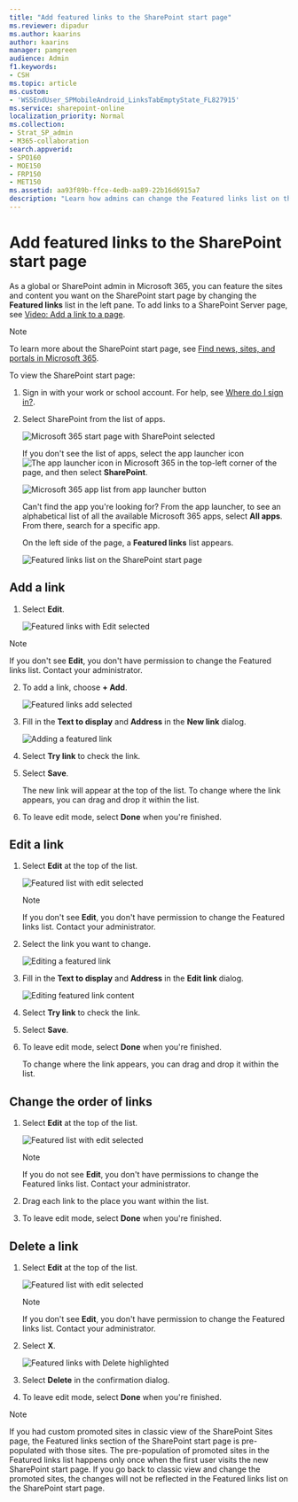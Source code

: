 ```yaml
---
title: "Add featured links to the SharePoint start page"
ms.reviewer: dipadur
ms.author: kaarins
author: kaarins
manager: pamgreen
audience: Admin
f1.keywords:
- CSH
ms.topic: article
ms.custom:
- 'WSSEndUser_SPMobileAndroid_LinksTabEmptyState_FL827915'
ms.service: sharepoint-online
localization_priority: Normal
ms.collection:  
- Strat_SP_admin
- M365-collaboration
search.appverid:
- SPO160
- MOE150
- FRP150
- MET150
ms.assetid: aa93f89b-ffce-4edb-aa89-22b16d6915a7
description: "Learn how admins can change the Featured links list on the SharePoint start page."
---
```


# Add featured links to the SharePoint start page

 As a global or SharePoint admin in Microsoft 365, you can feature the sites and content you want on the SharePoint start page by changing the **Featured links** list in the left pane. To add links to a SharePoint Server page, see [Video: Add a link to a page](https://support.office.com/article/F9B329F9-67BB-4258-A686-9CD98415E7CA).
  
> [!NOTE]
> To learn more about the SharePoint start page, see [Find news, sites, and portals in Microsoft 365](https://support.office.com/article/6b85097a-87e0-4611-a29a-dfd49b1a1220). 
  
To view the SharePoint start page:
  
1. Sign in with your work or school account. For help, see [Where do I sign in?](https://support.office.com/article/17e859dc-88be-45a0-97be-a8837efb2c24.aspx#BKMK_WhereSignIn).
    
2. Select SharePoint from the list of apps. 
    
    ![Microsoft 365 start page with SharePoint selected](media/4ff2c093-2b26-4d28-a65b-4d02e66818df.png)
  
    If you don't see the list of apps, select the app launcher icon ![The app launcher icon in Microsoft 365](media/e5aee650-c566-4100-aaad-4cc2355d909f.png) in the top-left corner of the page, and then select **SharePoint**.
    
    ![Microsoft 365 app list from app launcher button](media/c0e1bfcd-a6e0-416d-a3c1-687ec8d7e82b.png)
  
   Can't find the app you're looking for? From the app launcher, to see an alphabetical list of all the available Microsoft 365 apps, select **All apps**. From there, search for a specific app. 
  
   On the left side of the page, a **Featured links** list appears. 
  
   ![Featured links list on the SharePoint start page](media/1bfded4a-2e65-47f5-95c2-ad3cf7e890fe.png)
  
## Add a link

1. Select **Edit**.

    ![Featured links with Edit selected](media/65008327-fb4d-4229-93a5-9b69e8d77660.png)
  
  > [!NOTE]
  > If you don't see **Edit**, you don't have permission to change the Featured links list. Contact your administrator. 
  
2. To add a link, choose **+ Add**.
    
    ![Featured links add selected](media/94b70b39-61a1-4a5b-9195-6c97832bb49e.png)
  
3. Fill in the **Text to display** and **Address** in the **New link** dialog. 
    
    ![Adding a featured link](media/271749eb-7236-4349-b721-cad1d790ea7a.png)
  
4. Select **Try link** to check the link. 
    
5. Select **Save**.
    
    The new link will appear at the top of the list. To change where the link appears, you can drag and drop it within the list.
    
6. To leave edit mode, select **Done** when you're finished. 
    
## Edit a link

1. Select **Edit** at the top of the list. 
    
    ![Featured list with edit selected](media/966fd31e-c5f5-4d5f-beac-742b10dcdc41.png)
  
    > [!NOTE]
    > If you don't see **Edit**, you don't have permission to change the Featured links list. Contact your administrator. 
  
2. Select the link you want to change.
    
    ![Editing a featured link](media/c319922b-6d0c-45a2-8493-7fb4276256fb.png)
  
3. Fill in the **Text to display** and **Address** in the **Edit link** dialog. 
    
    ![Editing featured link content](media/28ccfb5d-3992-4546-b36b-d6223f80f611.png)
  
4. Select **Try link** to check the link. 
    
5. Select **Save**.
    
6. To leave edit mode, select **Done** when you're finished. 
    
    To change where the link appears, you can drag and drop it within the list.
    
## Change the order of links

1. Select **Edit** at the top of the list. 
    
    ![Featured list with edit selected](media/966fd31e-c5f5-4d5f-beac-742b10dcdc41.png)
  
    > [!NOTE]
    > If you do not see **Edit**, you don't have permissions to change the Featured links list. Contact your administrator. 
  
2. Drag each link to the place you want within the list.
    
3. To leave edit mode, select **Done** when you're finished. 
    
## Delete a link

1. Select **Edit** at the top of the list. 
    
    ![Featured list with edit selected](media/966fd31e-c5f5-4d5f-beac-742b10dcdc41.png)
  
    > [!NOTE]
    > If you don't see **Edit**, you don't have permission to change the Featured links list. Contact your administrator. 
  
2. Select **X**. 
    
    ![Featured links with Delete highlighted](media/10a93009-9929-4102-b3b4-04aa318277ce.png)
  
3. Select **Delete** in the confirmation dialog. 
    
4. To leave edit mode, select **Done** when you're finished. 
    
> [!NOTE]
> If you had custom promoted sites in classic view of the SharePoint Sites page, the Featured links section of the SharePoint start page is pre-populated with those sites. The pre-population of promoted sites in the Featured links list happens only once when the first user visits the new SharePoint start page. If you go back to classic view and change the promoted sites, the changes will not be reflected in the Featured links list on the SharePoint start page. 
  


